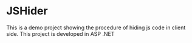 # JSHider

This is a demo project showing the procedure of hiding js code in client side.
This project is developed in ASP .NET
